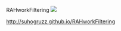 RAHworkFiltering ![](https://github.com/Suhogruzz/RAHworkFiltering/actions/workflows/web.yml/badge.svg)

http://suhogruzz.github.io/RAHworkFiltering
